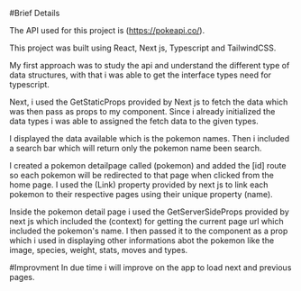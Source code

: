 #Brief Details

The API used for this project is (https://pokeapi.co/).

This project was built using React, Next js, Typescript and TailwindCSS.

My first approach was to study the api and understand the different type of data structures, with that i was able to get the interface types need for typescript.

Next, i used the GetStaticProps provided by Next js to fetch the data which was then pass as props to my component.
Since i already initialized the data types i was able to assigned the fetch data to the given types.

I displayed the data available which is the pokemon names. Then i included a search bar which will return only the pokemon name been search.

I created a pokemon detailpage called (pokemon) and added the [id] route so each pokemon will be redirected to that page when clicked from the home page. I used the (Link) property provided by next js to link each pokemon to their respective pages using their unique property (name).

Inside the pokemon detail page i used the GetServerSideProps provided by next js which included the (context) for getting the current page url which included the pokemon's name.
I then passed it to the component as a prop which i used in displaying other informations abot the pokemon like the image, species, weight, stats, moves and types.



#Improvment
In due time i will improve on the app to load next and previous pages.



